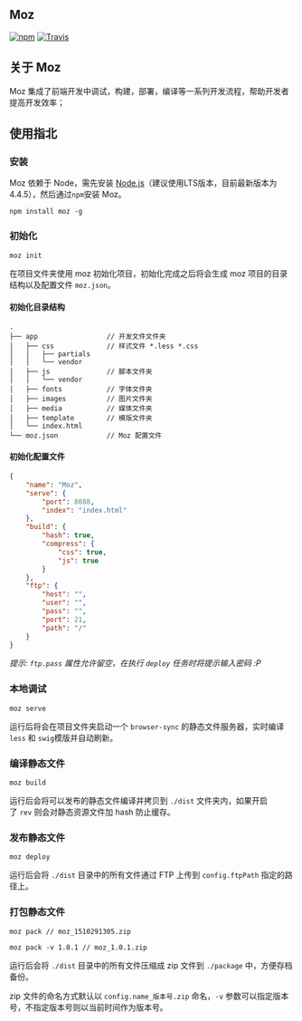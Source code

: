 ## Moz

[![npm](https://img.shields.io/npm/dt/moz.svg?maxAge=2592000)](https://www.npmjs.com/package/moz)
[![Travis](https://img.shields.io/travis/loo2k/Moz.svg?maxAge=2592000)](https://travis-ci.org/loo2k/Moz)

## 关于 Moz

Moz 集成了前端开发中调试，构建，部署，编译等一系列开发流程，帮助开发者提高开发效率；

## 使用指北

### 安装

Moz 依赖于 Node，需先安装 [Node.js](https://nodejs.org/en/)（建议使用LTS版本，目前最新版本为4.4.5），然后通过`npm`安装  Moz。

```shell
npm install moz -g
```

### 初始化

```shell
moz init
```

在项目文件夹使用 moz 初始化项目，初始化完成之后将会生成 moz 项目的目录结构以及配置文件 `moz.json`。

#### 初始化目录结构
```shell
.
├── app                 // 开发文件文件夹
│   ├── css             // 样式文件 *.less *.css
│   │   ├── partials
│   │   └── vendor
│   ├── js              // 脚本文件夹
│   │   └── vendor
│   ├── fonts           // 字体文件夹
│   ├── images          // 图片文件夹
│   ├── media           // 媒体文件夹
│   ├── template        // 模版文件夹
│   └── index.html
└── moz.json            // Moz 配置文件
```

#### 初始化配置文件
```json
{
    "name": "Moz",
    "serve": {
        "port": 8088,
        "index": "index.html"
    },
    "build": {
        "hash": true,
        "compress": {
            "css": true,
            "js": true
        }
    },
    "ftp": {
        "host": "",
        "user": "",
        "pass": "",
        "port": 21,
        "path": "/"
    }
}

```

*提示: `ftp.pass` 属性允许留空，在执行 `deploy` 任务时将提示输入密码 :P*

### 本地调试

```shell
moz serve
```

运行后将会在项目文件夹启动一个 `browser-sync` 的静态文件服务器，实时编译 `less` 和 `swig`模版并自动刷新。

### 编译静态文件

```shell
moz build
```

运行后会将可以发布的静态文件编译并拷贝到 `./dist` 文件夹内，如果开启了 `rev` 则会对静态资源文件加 hash 防止缓存。

### 发布静态文件

```shell
moz deploy
```

运行后会将 `./dist` 目录中的所有文件通过 FTP 上传到 `config.ftpPath` 指定的路径上。

### 打包静态文件

```shell
moz pack // moz_1510291305.zip

moz pack -v 1.0.1 // moz_1.0.1.zip
```

运行后会将 `./dist` 目录中的所有文件压缩成 zip 文件到 `./package` 中，方便存档备份。

zip 文件的命名方式默认以 `config.name_版本号.zip` 命名，`-v` 参数可以指定版本号，不指定版本号则以当前时间作为版本号。
